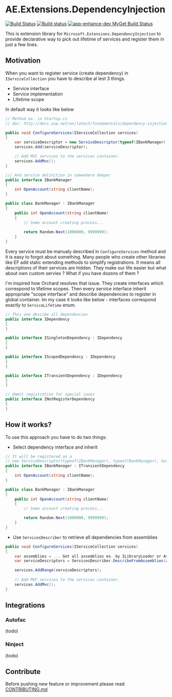 # AE.Extensions.DependencyInjection
[![Build Status](https://travis-ci.org/app-enhance/ae-di.svg?branch=master)](https://travis-ci.org/app-enhance/ae-di)
[![Build status](https://ci.appveyor.com/api/projects/status/s5ej8f3uechsx3gs/branch/master?svg=true)](https://ci.appveyor.com/project/Ermesx/ae-di/branch/master)
[![app-enhance-dev MyGet Build Status](https://www.myget.org/BuildSource/Badge/app-enhance-dev?identifier=891bb83e-b009-4793-b622-495a6eab6afc)](https://www.myget.org/gallery/app-enhance-dev)

This is extension library for `Microsoft.Extensions.DependencyInjection` to provide declarative way to pick out lifetime of services and register them in just a few lines.

## Motivation
When you want to register service (create dependency) in `IServiceCollection` you have to describe al lest 3 things.

* Service interface
* Service implementation
* Lifetime scope

In default way it looks like below
```c#
// Method ex. in Startup.cs
// doc: http://docs.asp.net/en/latest/fundamentals/dependency-injection.html

public void ConfigureServices(IServiceCollection services)
{
    var serviceDescriptor = new ServiceDescriptor(typeof(IBankManager), typeof(BankManager), ServiceLifetime.Transient);
    services.Add(serviceDescriptor);

    // Add MVC services to the services container.
    services.AddMvc();
}
```
```c#
/// And service detinition in somewhere deeper
public interface IBankManager
{
    int OpenAccount(string clientName);
}

public class BankManager : IBankManager
{
    public int OpenAccount(string clientName)
    {
        // Some account creating process...
        
        return Random.Next(1000000, 9999999);
    }
}
```

Every service must be manualy described in `ConfigureServices` method and it is easy to forgot about something.
Many people who create other libraries like EF add static extending methods to simplify registrations. 
It means all descriptions of their services are hidden. 
They make our life easier but what about own custom servies ? What if you have dozens of them ?

I'm inspired how Orchard resolves that issue. 
They create interfaces which correspond to lifetime scopes. Then every service interface inherit appropriate "scope interface" and describe dependencies to register in global container.
Im my case it looks like below - interfaces correspond exactly to `ServiceLifetime` enum.

```c#
// This one descibe all dependencies
public interface IDependency
{
}

public interface ISingletonDependency : IDependency
{
}

public interface IScopedDependency : IDependency
{
}

public interface ITransientDependency : IDependency
{
}

// Ommit registration for special cases
public interface INotRegisterDependency
{
}
```

## How it works?

To use this approach you have to do two things:

* Select dependency interface and inherit
```c#
// It will be registered as a 
// new ServiceDescriptor(typeof(IBankManager), typeof(BankManager), ServiceLifetime.Transient);
public interface IBankManager : ITransientDependency
{
    int OpenAccount(string clientName);
}

public class BankManager : IBankManager
{
    public int OpenAccount(string clientName)
    {
        // Some account creating process...

        return Random.Next(1000000, 9999999);
    }
}
```
* Use `ServicesDescriber` to retrieve all dependencies from assemblies
```c#
public void ConfigureServices(IServiceCollection services)
{
    var assemblies = ... Get all assemblies ex. by ILibraryLoader or Assembly.GetExecutingAssembly(...) etc.
    var serviceDescriptors = ServicesDescriber.DescribeFromAssemblies(assemblies);

    services.AddRange(serviceDescriptors);
 
    // Add MVC services to the services container.
    services.AddMvc();
}
```

## Integrations

### Autofac 
(todo)

### Ninject 
(todo)

## Contribute
Before pushing new feature or improvement please read [CONTRIBUTING.md](https://github.com/app-enhance/ae-core/blob/master/CONTRIBUTING.md)
